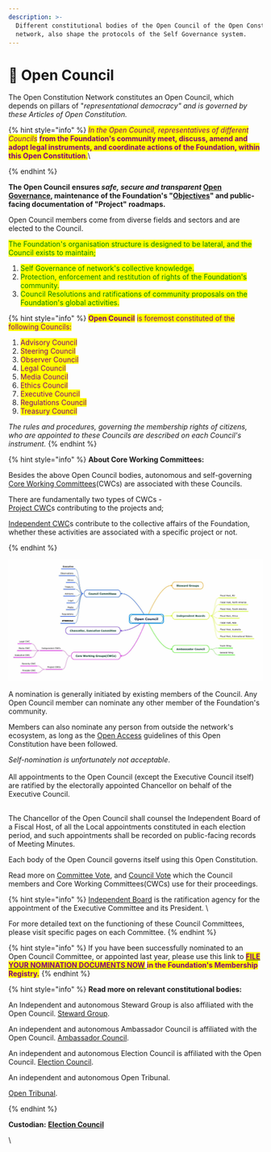 ```yaml
---
description: >-
  Different constitutional bodies of the Open Council of the Open Constitution
  network, also shape the protocols of the Self Governance system.
---
```


# 🦉 Open Council

The Open Constitution Network constitutes an Open Council, which depends on pillars of "_representational democracy" and is governed by these Articles of Open Constitution._

{% hint style="info" %}
_<mark style="color:purple;">In the Open Council, representatives of different Councils</mark>_ <mark style="color:purple;"></mark><mark style="color:purple;">**from the Foundation's community meet, discuss, amend and adopt legal instruments, and coordinate actions of the Foundation, within this Open Constitution**</mark><mark style="color:purple;">.</mark>\

{% endhint %}

**The Open Council** **ensures **_**safe, secure and transparent**_ [**Open Governance**](../../charters/open-governance/)**, maintenance of the Foundation's "**[**Objectives**](../../articles/objectives.md)**" and public-facing documentation of "Project" roadmaps.**

Open Council members come from diverse fields and sectors and are elected to the Council.&#x20;

<mark style="color:green;">The Foundation's organisation structure is designed to be lateral, and the Council exists to maintain;</mark>

1. <mark style="color:green;">Self Governance of network's collective knowledge.</mark>
2. <mark style="color:green;">Protection, enforcement and restitution of rights of the Foundation's community.</mark>
3. <mark style="color:green;">Council Resolutions and ratifications of community proposals on the Foundation's global activities.</mark>

{% hint style="info" %}
<mark style="color:purple;">**Open Council**</mark> <mark style="color:purple;"></mark><mark style="color:purple;">is foremost constituted of the following Councils:</mark>



1. <mark style="color:purple;">Advisory Council</mark>&#x20;
2. <mark style="color:purple;">Steering Council</mark>
3. <mark style="color:purple;">Observer Council</mark>
4. <mark style="color:purple;">Legal Council</mark>
5. <mark style="color:purple;">Media Council</mark>
6. <mark style="color:purple;">Ethics Council</mark>
7. <mark style="color:purple;">Executive Council</mark>
8. <mark style="color:purple;">Regulations Council</mark>
9. <mark style="color:purple;">Treasury Council</mark>

_The rules and procedures, governing the membership rights of citizens, who are appointed to these Councils are described on each Council's instrument._&#x20;
{% endhint %}

{% hint style="info" %}
**About Core Working Committees:**

Besides the above Open Council bodies, autonomous and self-governing [Core Working Committees](../core-working-committee/)(CWCs) are associated with these Councils.&#x20;

There are fundamentally two types of CWCs - \
[Project CWC](../core-working-committee/project-cwcs.md)s contributing to the projects and;

[Independent CWC](../core-working-committee/independent-cwcs.md)s contribute to the collective affairs of the Foundation, whether these activities are associated with a specific project or not.


{% endhint %}

&#x20;

![Representational Image of constitutional bodies, with inter-linkages w.r.t Open Council ](<../../.gitbook/assets/Image from iOS (1).jpg>)

A nomination is generally initiated by existing members of the Council. Any Open Council member can nominate any other member of the Foundation's community.&#x20;

Members can also nominate any person from outside the network's ecosystem, as long as the [Open Access](../../charters/open-access-charter.md) guidelines of this Open Constitution have been followed.

_Self-nomination is unfortunately not acceptable_.  \
\
All appointments to the Open Council (except the Executive Council itself) are ratified by the electorally appointed Chancellor on behalf of the Executive Council.&#x20;

\
The Chancellor of the Open Council shall counsel the Independent Board of a Fiscal Host, of all the Local appointments constituted in each election period, and such appointments shall be recorded on public-facing records of Meeting Minutes.&#x20;

Each body of the Open Council governs itself using this Open Constitution.&#x20;

Read more on [Committee Vote](../../charters/open-ballot/committee-vote.md), and [Council Vote](../../charters/open-ballot/open-council-vote.md) which the Council members and Core Working Committees(CWCs) use for their proceedings.

{% hint style="info" %}
&#x20;[Independent Board](../../charters/independent-board.md) is the ratification agency for the appointment of the Executive Committee and its President. \


For more detailed text on the functioning of these Council Committees, please visit specific pages on each Committee.
{% endhint %}

{% hint style="info" %}
If you have been successfully nominated to an Open Council Committee, or appointed last year, please use this link to [<mark style="color:purple;">**FILE YOUR NOMINATION DOCUMENTS NOW**</mark> ](https://share.hsforms.com/1bhIlvatsSpmJO9ApiMMkyg3xaqh)<mark style="color:purple;">**in the Foundation's Membership Registry.**</mark>
{% endhint %}

{% hint style="info" %}
**Read more on relevant constitutional bodies:**

An Independent and autonomous Steward Group is also affiliated with the Open Council.   [Steward Group](../steward-group.md).

An independent and autonomous Ambassador Council is affiliated with the Open Council. [Ambassador Council](../ambassador-council.md).

An independent and autonomous Election Council is affiliated with the Open Council. [Election Council](../election-council.md).

An independent and autonomous Open Tribunal.

[Open Tribunal](../open-tribunal.md).


{% endhint %}



**Custodian:** [**Election Council**](../election-council.md)

\
